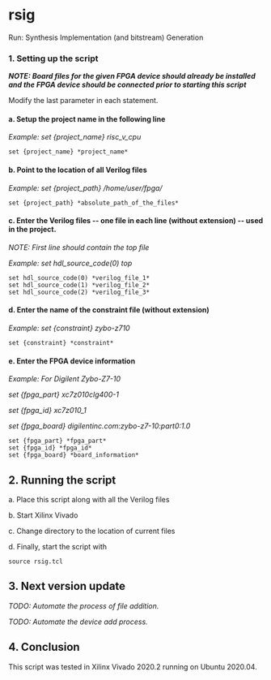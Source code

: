 # rsig
Run: Synthesis Implementation (and bitstream) Generation

### 1. **Setting up the script**

***NOTE: Board files for the given FPGA device should already be installed and the FPGA device should be connected prior to starting this script***

Modify the last parameter in each statement.


#### a. Setup the project name in the following line
*Example: set {project_name} risc_v_cpu*
	
	set {project_name} *project_name*

#### b. Point to the location of all Verilog files
*Example: set {project_path} /home/user/fpga/*
	
	set {project_path} *absolute_path_of_the_files*

#### c. Enter the Verilog files -- one file in each line (without extension) -- used in the project.
*NOTE: First line should contain the top file*

*Example: set hdl_source_code(0) top*

	set hdl_source_code(0) *verilog_file_1*
	set hdl_source_code(1) *verilog_file_2*
	set hdl_source_code(2) *verilog_file_3*

#### d. Enter the name of the constraint file (without extension)
*Example: set {constraint} zybo-z710*
	
	set {constraint} *constraint*

#### e. Enter the FPGA device information
*Example: For Digilent Zybo-Z7-10*
 
*set {fpga_part} xc7z010clg400-1*

*set {fpga_id} xc7z010_1* 

*set {fpga_board} digilentinc.com:zybo-z7-10:part0:1.0*

	set {fpga_part} *fpga_part*
	set {fpga_id} *fpga_id*
	set {fpga_board} *board_information*

## 2. **Running the script**

 a. Place this script along with all the Verilog files 

 b. Start Xilinx Vivado 

 c. Change directory to the location of current files 

 d. Finally, start the script with
 	
	source rsig.tcl

## 3. **Next version update**
*TODO: Automate the process of file addition.*

*TODO: Automate the device add process.*

## 4. **Conclusion**
This script was tested in Xilinx Vivado 2020.2 running on Ubuntu 2020.04.
